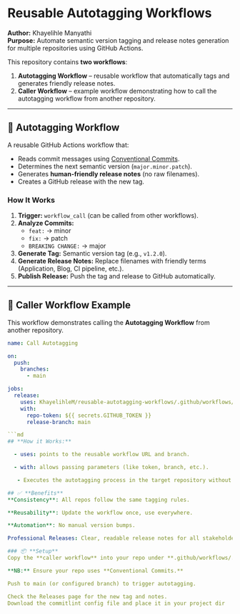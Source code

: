 # Reusable Autotagging Workflows

**Author:** Khayelihle Manyathi  
**Purpose:** Automate semantic version tagging and release notes generation for multiple repositories using GitHub Actions.  

This repository contains **two workflows**:  

1. **Autotagging Workflow** – reusable workflow that automatically tags and generates friendly release notes.  
2. **Caller Workflow** – example workflow demonstrating how to call the autotagging workflow from another repository.  

---

## 🔹 Autotagging Workflow

A reusable GitHub Actions workflow that:

- Reads commit messages using [Conventional Commits](https://www.conventionalcommits.org/).  
- Determines the next semantic version (`major.minor.patch`).  
- Generates **human-friendly release notes** (no raw filenames).  
- Creates a GitHub release with the new tag.  


### **How It Works**

1. **Trigger:** `workflow_call` (can be called from other workflows).  
2. **Analyze Commits:**  
   - `feat:` → minor  
   - `fix:` → patch  
   - `BREAKING CHANGE:` → major  
3. **Generate Tag:** Semantic version tag (e.g., `v1.2.0`).  
4. **Generate Release Notes:** Replace filenames with friendly terms (Application, Blog, CI pipeline, etc.).  
5. **Publish Release:** Push the tag and release to GitHub automatically.  

---

## 🔹 Caller Workflow Example

This workflow demonstrates calling the **Autotagging Workflow** from another repository.  

```yaml
name: Call Autotagging

on:
  push:
    branches:
      - main

jobs:
  release:
    uses: KhayelihleM/reusable-autotagging-workflows/.github/workflows/autotagging.yml@main
    with:
      repo-token: ${{ secrets.GITHUB_TOKEN }}
      release-branch: main

```md
## **How it Works:**

  - uses: points to the reusable workflow URL and branch.

  - with: allows passing parameters (like token, branch, etc.).

   - Executes the autotagging process in the target repository without       duplicating logic.

## ✅ **Benefits**
**Consistency**: All repos follow the same tagging rules.

**Reusability**: Update the workflow once, use everywhere.

**Automation**: No manual version bumps.

Professional Releases: Clear, readable release notes for all stakeholders.

### 📦 **Setup**
Copy the **caller workflow** into your repo under **.github/workflows/.**

**NB:** Ensure your repo uses **Conventional Commits.**

Push to main (or configured branch) to trigger autotagging.

Check the Releases page for the new tag and notes.
Download the commitlint config file and place it in your project dir
